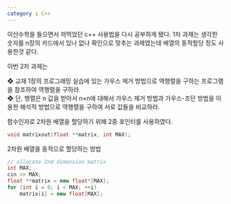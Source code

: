 ```yaml
---
category : C++
---
```


이산수학을 들으면서 까먹었던 c++ 사용법을 다시 공부하게 됐다. 1차 과제는 생각한 숫자를 n장의 카드에서 있나 없나 확인으로 맞추는 과제였는데 배열의 동적할당 정도 사용한것 같다.

이번 2차 과제는

❖ 교재 1장의 프로그래밍 실습에 있는 가우스 제거 방법으로 역행렬을 구하는 프로그램을 참조하여 역행렬을 구하라.  
❖ 단, 행렬은 n 값을 받아서 n×n에 대해서 가우스 제거 방법과 가우스-조던 방법을 이용한 해석적 방법으로 역행렬을 구하여 서로 값들을 비교하라.

함수인자로 2차원 배열을 할당하기 위해 2중 포인터를 사용하였다.
~~~c++
void matrixout(float **matrix, int MAX);
~~~

2차원 배열을 동적으로 할당하는 방법
~~~c++
// allocate 2nd dimension matrix
int MAX;
cin >> MAX;
float **matrix = new float*[MAX];
for (int i = 0; i < MAX; ++i)
    matrix[i] = new float[MAX];
~~~